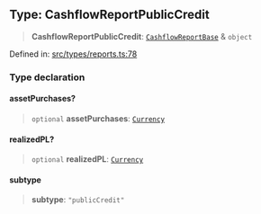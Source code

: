 
## Type: CashflowReportPublicCredit

> **CashflowReportPublicCredit**: [`CashflowReportBase`](#type-cashflowreportbase) & `object`

Defined in: [src/types/reports.ts:78](https://github.com/centrifuge/sdk/blob/5924ed586d0e61ad527b0c53333be0f2d6e0ea5a/src/types/reports.ts#L78)

### Type declaration

#### assetPurchases?

> `optional` **assetPurchases**: [`Currency`](#class-currency)

#### realizedPL?

> `optional` **realizedPL**: [`Currency`](#class-currency)

#### subtype

> **subtype**: `"publicCredit"`
